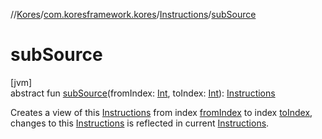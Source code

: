 //[Kores](../../../index.md)/[com.koresframework.kores](../index.md)/[Instructions](index.md)/[subSource](sub-source.md)

# subSource

[jvm]\
abstract fun [subSource](sub-source.md)(fromIndex: [Int](https://kotlinlang.org/api/latest/jvm/stdlib/kotlin/-int/index.html), toIndex: [Int](https://kotlinlang.org/api/latest/jvm/stdlib/kotlin/-int/index.html)): [Instructions](index.md)

Creates a view of this [Instructions](index.md) from index [fromIndex](sub-source.md) to index [toIndex](sub-source.md), changes to this [Instructions](index.md) is reflected in current [Instructions](index.md).
